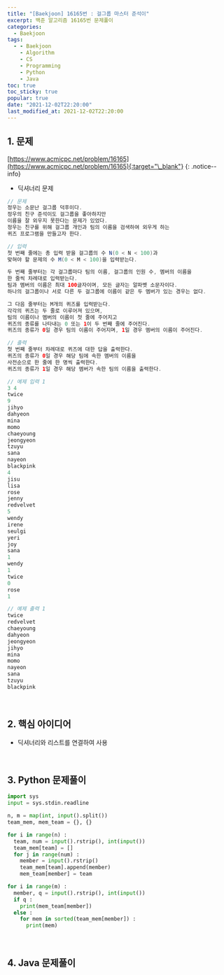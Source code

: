 ```yaml
---
title: "[Baekjoon] 16165번 : 걸그룹 마스터 준석이"
excerpt: 백준 알고리즘 16165번 문제풀이
categories:
  - Baekjoon
tags:
  - - Baekjoon
    - Algorithm
    - CS
    - Programming
    - Python
    - Java
toc: true
toc_sticky: true
popular: true
date: "2021-12-02T22:20:00"
last_modified_at: 2021-12-02T22:20:00
---
```


## 1. 문제

[https://www.acmicpc.net/problem/16165](https://www.acmicpc.net/problem/16165){:target="\_blank"}
{: .notice--info}

- 딕셔너리 문제

```java
// 문제
정우는 소문난 걸그룹 덕후이다.
정우의 친구 준석이도 걸그룹을 좋아하지만
이름을 잘 외우지 못한다는 문제가 있었다.
정우는 친구를 위해 걸그룹 개인과 팀의 이름을 검색하여 외우게 하는
퀴즈 프로그램을 만들고자 한다.

// 입력
첫 번째 줄에는 총 입력 받을 걸그룹의 수 N(0 < N < 100)과
맞혀야 할 문제의 수 M(0 < M < 100)을 입력받는다.

두 번째 줄부터는 각 걸그룹마다 팀의 이름, 걸그룹의 인원 수, 멤버의 이름을
한 줄씩 차례대로 입력받는다.
팀과 멤버의 이름은 최대 100글자이며, 모든 글자는 알파벳 소문자이다.
하나의 걸그룹이나 서로 다른 두 걸그룹에 이름이 같은 두 멤버가 있는 경우는 없다.

그 다음 줄부터는 M개의 퀴즈를 입력받는다.
각각의 퀴즈는 두 줄로 이루어져 있으며,
팀의 이름이나 멤버의 이름이 첫 줄에 주어지고
퀴즈의 종류를 나타내는 0 또는 1이 두 번째 줄에 주어진다.
퀴즈의 종류가 0일 경우 팀의 이름이 주어지며, 1일 경우 멤버의 이름이 주어진다.

// 출력
첫 번째 줄부터 차례대로 퀴즈에 대한 답을 출력한다.
퀴즈의 종류가 0일 경우 해당 팀에 속한 멤버의 이름을
사전순으로 한 줄에 한 명씩 출력한다.
퀴즈의 종류가 1일 경우 해당 멤버가 속한 팀의 이름을 출력한다.

// 예제 입력 1
3 4
twice
9
jihyo
dahyeon
mina
momo
chaeyoung
jeongyeon
tzuyu
sana
nayeon
blackpink
4
jisu
lisa
rose
jenny
redvelvet
5
wendy
irene
seulgi
yeri
joy
sana
1
wendy
1
twice
0
rose
1

// 예제 출력 1
twice
redvelvet
chaeyoung
dahyeon
jeongyeon
jihyo
mina
momo
nayeon
sana
tzuyu
blackpink
```

<br>

## 2. 핵심 아이디어

- 딕셔너리와 리스트를 연결하여 사용

<br>

## 3. Python 문제풀이

```python
import sys
input = sys.stdin.readline

n, m = map(int, input().split())
team_mem, mem_team = {}, {}

for i in range(n) :
  team, num = input().rstrip(), int(input())
  team_mem[team] = []
  for j in range(num) :
    member = input().rstrip()
    team_mem[team].append(member)
    mem_team[member] = team

for i in range(m) :
  member, q = input().rstrip(), int(input())
  if q :
    print(mem_team[member])
  else :
    for mem in sorted(team_mem[member]) :
      print(mem)
```

<br>

## 4. Java 문제풀이

```java

```
